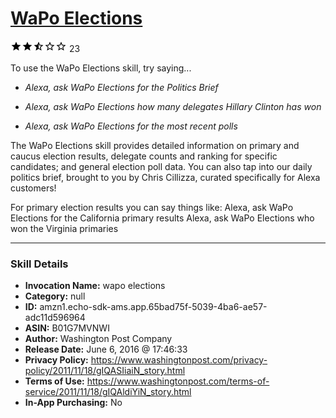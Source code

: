 # [WaPo Elections](http://alexa.amazon.com/#skills/amzn1.echo-sdk-ams.app.65bad75f-5039-4ba6-ae57-adc11d596964)
![2.4 stars](../../images/ic_star_black_18dp_1x.png)![2.4 stars](../../images/ic_star_black_18dp_1x.png)![2.4 stars](../../images/ic_star_half_black_18dp_1x.png)![2.4 stars](../../images/ic_star_border_black_18dp_1x.png)![2.4 stars](../../images/ic_star_border_black_18dp_1x.png) 23

To use the WaPo Elections skill, try saying...

* *Alexa, ask WaPo Elections for the Politics Brief*

* *Alexa, ask WaPo Elections how many delegates Hillary Clinton has won*

* *Alexa, ask WaPo Elections for the most recent polls*

The WaPo Elections skill provides detailed information on primary and caucus election results, delegate counts and ranking for specific candidates; and general election poll data. You can also tap into our daily politics brief, brought to you by Chris Cillizza, curated specifically for Alexa customers!

For primary election results you can say things like:
Alexa, ask WaPo Elections for the California primary results
Alexa, ask WaPo Elections who won the Virginia primaries

***

### Skill Details

* **Invocation Name:** wapo elections
* **Category:** null
* **ID:** amzn1.echo-sdk-ams.app.65bad75f-5039-4ba6-ae57-adc11d596964
* **ASIN:** B01G7MVNWI
* **Author:** Washington Post Company
* **Release Date:** June 6, 2016 @ 17:46:33
* **Privacy Policy:** https://www.washingtonpost.com/privacy-policy/2011/11/18/gIQASIiaiN_story.html
* **Terms of Use:** https://www.washingtonpost.com/terms-of-service/2011/11/18/gIQAldiYiN_story.html
* **In-App Purchasing:** No
